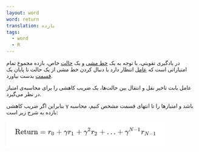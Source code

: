 ```yaml
---
layout: word
word: return
translation: بازده
tags:
  - word
  - R
---
```

در یادگیری تقویتی، با توجه به یک [خط مشی](/P/policy/) و یک [حالت](/S/state/) خاص، بازده مجموع تمام امتیازاتی است که [عامل](/A/agent/) انتظار دارد با دنبال کردن خط مشی از یک حالت تا پایان یک [قسمت](/E/episode/) بدست بیاورد.

عامل بابت تاخیر نقل و انتقال بین حالت‌‌ها، یک ضریب کاهشی را برای محاسبه‌ی امتیاز در نظر می‌گیرد.

بنابراین اگر ضریب کاهشی γ باشد و امتیازها را تا انتهای قسمت مشخص کنیم، محاسبه بازده به شرح زیر است:

![](2020-07-28_23-39.png "return")